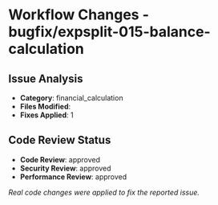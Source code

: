 # Workflow Changes - bugfix/expsplit-015-balance-calculation

## Issue Analysis
- **Category**: financial_calculation
- **Files Modified**: 
- **Fixes Applied**: 1

## Code Review Status
- **Code Review**: approved
- **Security Review**: approved
- **Performance Review**: approved

*Real code changes were applied to fix the reported issue.*
